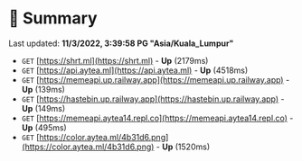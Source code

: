 # 📖 Summary
Last updated: **11/3/2022, 3:39:58 PG "Asia/Kuala_Lumpur"**

- `GET` [https://shrt.ml](https://shrt.ml) - **Up** (2179ms)
- `GET` [https://api.aytea.ml](https://api.aytea.ml) - **Up** (4518ms)
- `GET` [https://memeapi.up.railway.app](https://memeapi.up.railway.app) - **Up** (139ms)
- `GET` [https://hastebin.up.railway.app](https://hastebin.up.railway.app) - **Up** (149ms)
- `GET` [https://memeapi.aytea14.repl.co](https://memeapi.aytea14.repl.co) - **Up** (495ms)
- `GET` [https://color.aytea.ml/4b31d6.png](https://color.aytea.ml/4b31d6.png) - **Up** (1520ms)
